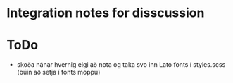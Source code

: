 # Integration notes for disscussion

# ToDo
 - skoða nánar hvernig eigi að nota og taka svo inn Lato fonts í styles.scss (búin að setja í fonts möppu)